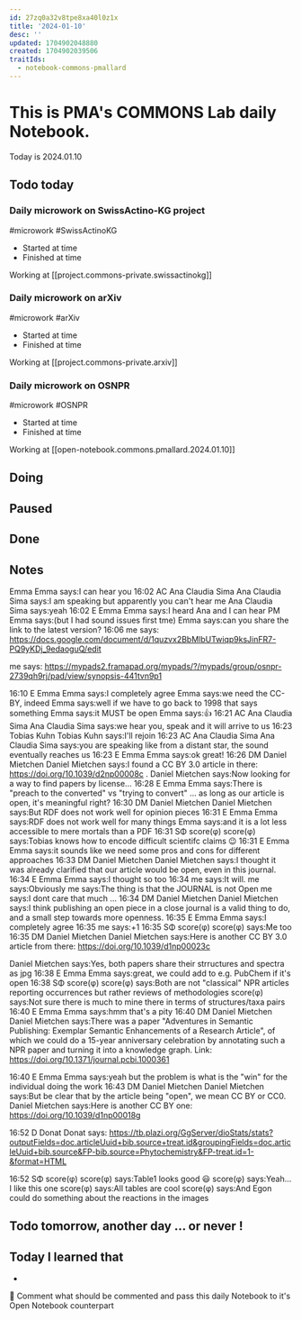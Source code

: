 ```yaml
---
id: 27zq0a32v8tpe8xa40l0z1x
title: '2024-01-10'
desc: ''
updated: 1704902048880
created: 1704902039506
traitIds:
  - notebook-commons-pmallard
---
```


# This is PMA's COMMONS Lab daily Notebook.

Today is 2024.01.10

## Todo today

###
###

### Daily microwork on SwissActino-KG project

#microwork #SwissActinoKG

- Started at time
- Finished at time

Working at [[project.commons-private.swissactinokg]]

### Daily microwork on arXiv

#microwork #arXiv

- Started at time
- Finished at time

Working at [[project.commons-private.arxiv]]

### Daily microwork on OSNPR

#microwork #OSNPR

- Started at time
- Finished at time

Working at [[open-notebook.commons.pmallard.2024.01.10]]


## Doing

## Paused

## Done

## Notes



Emma
Emma says:I can hear you 
16:02
AC
Ana Claudia Sima
Ana Claudia Sima says:I am speaking but apparently you can't hear me 
Ana Claudia Sima says:yeah 
16:02
E
Emma
Emma says:I heard Ana and I can hear PM 
Emma says:(but I had sound issues first tme) 
Emma says:can you share the link to the latest version? 
16:06
me says:
https://docs.google.com/document/d/1quzvx2BbMlbUTwiqp9ksJinFR7-PQ9yKDj_9edaoguQ/edit
 
me says:
https://mypads2.framapad.org/mypads/?/mypads/group/osnpr-2739qh9rj/pad/view/synopsis-441tvn9p1
 
16:10
E
Emma
Emma says:I completely agree 
Emma says:we need the CC-BY, indeed 
Emma says:well if we have to go back to 1998 that says something 
Emma says:it MUST be open 
Emma says:👍 
16:21
AC
Ana Claudia Sima
Ana Claudia Sima says:we hear you, speak and it will arrive to us 
16:23
Tobias Kuhn
Tobias Kuhn says:I'll rejoin 
16:23
AC
Ana Claudia Sima
Ana Claudia Sima says:you are speaking like from a distant star, the sound eventually reaches us 
16:23
E
Emma
Emma says:ok great! 
16:26
DM
Daniel Mietchen
Daniel Mietchen says:I found a CC BY 3.0 article in there: 
https://doi.org/10.1039/d2np00008c
 . 
Daniel Mietchen says:Now looking for a way to find papers by license... 
16:28
E
Emma
Emma says:There is "preach to the converted" vs "trying to convert" ... as long as our article is open, it's meaningful right? 
16:30
DM
Daniel Mietchen
Daniel Mietchen says:But RDF does not work well for opinion pieces 
16:31
E
Emma
Emma says:RDF does not work well for many things 
Emma says:and it is a lot less accessible to mere mortals than a PDF 
16:31
SΦ
score(φ)
score(φ) says:Tobias knows how to encode difficult scientifc claims 😉 
16:31
E
Emma
Emma says:it sounds like we need some pros and cons for different approaches 
16:33
DM
Daniel Mietchen
Daniel Mietchen says:I thought it was already clarified that our article would be open, even in this journal. 
16:34
E
Emma
Emma says:I thought so too 
16:34
me says:It will. 
me says:Obviously 
me says:The thing is that the JOURNAL is not Open 
me says:I dont care that much ... 
16:34
DM
Daniel Mietchen
Daniel Mietchen says:I think publishing an open piece in a close journal is a valid thing to do, and a small step towards more openness. 
16:35
E
Emma
Emma says:I completely agree 
16:35
me says:+1 
16:35
SΦ
score(φ)
score(φ) says:Me too 
16:35
DM
Daniel Mietchen
Daniel Mietchen says:Here is another CC BY 3.0 article from there: 
https://doi.org/10.1039/d1np00023c
 
Daniel Mietchen says:Yes, both papers share their strructures and spectra as jpg 
16:38
E
Emma
Emma says:great, we could add to e.g. PubChem if it's open 
16:38
SΦ
score(φ)
score(φ) says:Both are not "classical" NPR articles reporting occurrences but rather reviews of methodologies 
score(φ) says:Not sure there is much to mine there in terms of structures/taxa pairs 
16:40
E
Emma
Emma says:hmm that's a pity 
16:40
DM
Daniel Mietchen
Daniel Mietchen says:There was a paper "Adventures in Semantic Publishing: Exemplar Semantic Enhancements of a Research Article", of which we could do a 15-year anniversary celebration by annotating such a NPR paper and turning it into a knowledge graph. Link: 
https://doi.org/10.1371/journal.pcbi.1000361
 
16:40
E
Emma
Emma says:yeah but the problem is what is the "win" for the individual doing the work 
16:43
DM
Daniel Mietchen
Daniel Mietchen says:But be clear that by the article being "open", we mean CC BY or CC0. 
Daniel Mietchen says:Here is another CC BY one: 
https://doi.org/10.1039/d1np00018g
 
16:52
D
Donat
Donat says:
https://tb.plazi.org/GgServer/dioStats/stats?outputFields=doc.articleUuid+bib.source+treat.id&groupingFields=doc.articleUuid+bib.source&FP-bib.source=Phytochemistry&FP-treat.id=1-&format=HTML
 
16:52
SΦ
score(φ)
score(φ) says:Table1 looks good 😃 
score(φ) says:Yeah... I like this one 
score(φ) says:All tables are cool 
score(φ) says:And Egon could do something about the reactions in the images 





## Todo tomorrow, another day ... or never !

###
###
###

## Today I learned that

- 

📖 Comment what should be commented and pass this daily Notebook to it's Open Notebook counterpart